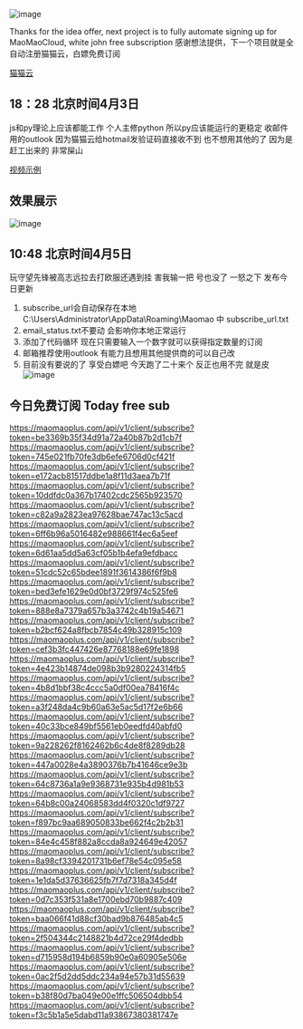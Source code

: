 ![image](https://github.com/dayumsista/MaoMaoCloud/assets/147481512/58272668-daf3-4809-a5d8-231d3321eef5)


Thanks for the idea offer, next project is to fully automate signing up for MaoMaoCloud, white john free subscription
感谢想法提供，下一个项目就是全自动注册猫猫云，白嫖免费订阅

[猫猫云](https://www.maomaovpn.com/)


## 18：28 北京时间4月3日
js和py理论上应该都能工作 个人主修python 所以py应该能运行的更稳定 收邮件用的outlook 因为猫猫云给hotmail发验证码直接收不到 也不想用其他的了
因为是赶工出来的 非常屎山

[视频示例](https://streamable.com/jx47hp)


## 效果展示
![image](https://github.com/dayumsista/MaoMaoCloud/assets/147481512/33b17d63-d728-47a1-9f0b-83062b56564b)


## 10:48 北京时间4月5日
玩守望先锋被高志远拉去打欧服还遇到挂 害我输一把 号也没了
一怒之下 发布今日更新

1. subscribe_url会自动保存在本地 C:\Users\Administrator\AppData\Roaming\Maomao 中 subscribe_url.txt
2. email_status.txt不要动 会影响你本地正常运行
3. 添加了代码循环 现在只需要输入一个数字就可以获得指定数量的订阅
4. 邮箱推荐使用outlook 有能力且想用其他提供商的可以自己改
5. 目前没有要说的了 享受白嫖吧 今天跑了二十来个 反正也用不完 就是皮
![image](https://github.com/dayumsista/MaoMaoCloud/assets/147481512/af1cea6b-bc23-49f3-a79f-1d16504f09be)

## 今日免费订阅 Today free sub
https://maomaoplus.com/api/v1/client/subscribe?token=be3369b35f34d91a72a40b87b2d1cb7f
https://maomaoplus.com/api/v1/client/subscribe?token=745e021fb70fe3db6efe6706d0cf421f
https://maomaoplus.com/api/v1/client/subscribe?token=e172acb81517ddbe1a8f11d3aea7b71f
https://maomaoplus.com/api/v1/client/subscribe?token=10ddfdc0a367b17402cdc2565b923570
https://maomaoplus.com/api/v1/client/subscribe?token=c82a9a2823ea97628bae747ac13c5acd
https://maomaoplus.com/api/v1/client/subscribe?token=6ff6b96a5016482e988661f4ec6a5eef
https://maomaoplus.com/api/v1/client/subscribe?token=6d61aa5dd5a63cf05b1b4efa9efdbacc
https://maomaoplus.com/api/v1/client/subscribe?token=51cdc52c65bdee1891f3614386f6f9b8
https://maomaoplus.com/api/v1/client/subscribe?token=bed3efe1629e0d0bf3729f974c525fe6
https://maomaoplus.com/api/v1/client/subscribe?token=888e8a7379a657b3a3742c4b19a54671
https://maomaoplus.com/api/v1/client/subscribe?token=b2bcf624a8fbcb7854c49b328915c109
https://maomaoplus.com/api/v1/client/subscribe?token=cef3b3fc447426e87768188e69fe1898
https://maomaoplus.com/api/v1/client/subscribe?token=4e423b14874de098b3b9280224314fb5
https://maomaoplus.com/api/v1/client/subscribe?token=4b8d1bbf38c4ccc5a0df00ea78416f4c
https://maomaoplus.com/api/v1/client/subscribe?token=a3f248da4c9b60a63e5ac5d17f2e6b66
https://maomaoplus.com/api/v1/client/subscribe?token=40c33bce849bf5561eb0eedfd40abfd0
https://maomaoplus.com/api/v1/client/subscribe?token=9a228262f8162462b6c4de8f8289db28
https://maomaoplus.com/api/v1/client/subscribe?token=447a0028e4a3890376b7b41646ce9e3b
https://maomaoplus.com/api/v1/client/subscribe?token=64c8736a1a9e9368731e935b4d981b53
https://maomaoplus.com/api/v1/client/subscribe?token=64b8c00a24068583dd4f0320c1df9727
https://maomaoplus.com/api/v1/client/subscribe?token=f897bc9aa689050833be662f4c2b2b31
https://maomaoplus.com/api/v1/client/subscribe?token=84e4c458f882a8ccda8a924649e42057
https://maomaoplus.com/api/v1/client/subscribe?token=8a98cf3394201731b6ef78e54c095e58
https://maomaoplus.com/api/v1/client/subscribe?token=1e1da5d37636625fb7f7d7318a345d4f
https://maomaoplus.com/api/v1/client/subscribe?token=0d7c353f531a8e1700ebd70b9887c409
https://maomaoplus.com/api/v1/client/subscribe?token=baa066f41d88cf30bad9b876485ab4c5
https://maomaoplus.com/api/v1/client/subscribe?token=2f504344c2148821b4d72ce29f4dedbb
https://maomaoplus.com/api/v1/client/subscribe?token=d715958d194b6859b90e0a60905e506e
https://maomaoplus.com/api/v1/client/subscribe?token=0ac2f5d2dd5ddc234a94e57b31d55639
https://maomaoplus.com/api/v1/client/subscribe?token=b38f80d7ba049e00e1ffc506504dbb54
https://maomaoplus.com/api/v1/client/subscribe?token=f3c5b1a5e5dabd11a93867380381747e
